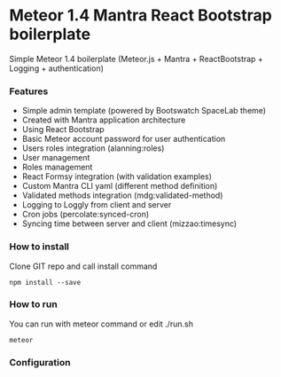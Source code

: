 # Meteor 1.4 Mantra React Bootstrap boilerplate
Simple Meteor 1.4 boilerplate (Meteor.js + Mantra + ReactBootstrap + Logging + authentication)

### Features
- Simple admin template (powered by Bootswatch SpaceLab theme)
- Created with Mantra application architecture
- Using React Bootstrap
- Basic Meteor account password for user authentication
- Users roles integration (alanning:roles)
- User management
- Roles management
- React Formsy integration (with validation examples)
- Custom Mantra CLI yaml (different method definition)
- Validated methods integration (mdg:validated-method)
- Logging to Loggly from client and server
- Cron jobs (percolate:synced-cron)
- Syncing time between server and client (mizzao:timesync)

### How to install

Clone GIT repo and call install command
```
npm install --save
```

### How to run

You can run with meteor command or edit ./run.sh
```
meteor
```

### Configuration
